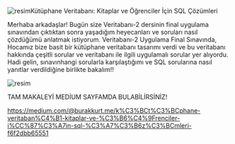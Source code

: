 ![resim](https://github.com/burakkurt07/sql-kutuphane-veritabani-ornegi/assets/121500513/ffb81aa3-4b21-4fc4-8943-82cec89ace0f)Kütüphane Veritabanı: Kitaplar ve Öğrenciler İçin SQL Çözümleri

Merhaba arkadaşlar! Bugün size Veritabanı-2 dersinin final uygulama sınavından çıktıktan sonra yaşadığım heyecanları ve soruları nasıl çözdüğümü anlatmak istiyorum. Veritabanı-2 Uygulama Final Sınavında, Hocamız bize basit bir kütüphane veritabanı tasarımı verdi ve bu veritabanı hakkında çeşitli sorular ve veritabanı ile ilgili uygulamalı sorular yer alıyordu. Hadi gelin, sınavınhangi sorularla karşılaştığımı ve SQL sorularına nasıl yanıtlar verdildiğine birlikte bakalım!!



![resim](https://github.com/burakkurt07/sql-kutuphane-veritabani-ornegi/assets/121500513/7c0817c6-1fcd-4d81-a5e1-f4ab7d86422f)




TAM MAKALEYİ MEDİUM SAYFAMDA BULABİLİRSİNİZ!

https://medium.com/@burakkurt.me/k%C3%BCt%C3%BCphane-veritaban%C4%B1-kitaplar-ve-%C3%B6%C4%9Frenciler-i%CC%87%C3%A7in-sql-%C3%A7%C3%B6z%C3%BCmleri-f6f2dbb65551
